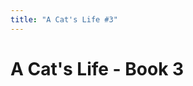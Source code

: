 ```yaml
---
title: "A Cat's Life #3"
---
```


# A Cat's Life - Book 3

<Viewer images='[
    "/life3_0.png",
    "/life3_1.png",
    "/life3_2.png",
    "/life3_3.png",
    "/life3_4.png",
    "/life3_5.png",
    "/life3_6.png",
    "/life3_7.png",
    "/life3_8.png",
    "/life3_9.png",
    "/life3_10.png",
    "/life3_11.png",
    "/life3_12.png",
    "/life3_13.png",
    "/life3_14.png",
    "/life3_15.png",
    "/life3_16.png",
    "/life3_17.png"
]'>



